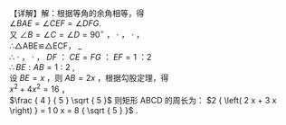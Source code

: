 【详解】解：根据等角的余角相等，得  
$\angle B A E = \angle C E F = \angle D F G .$   
又 $\angle B = \angle C = \angle D = 9 0 ^ { \circ }$ ， $\cdot$ ， $\cdot$ ，  
∴△ABE≌△ECF， $\_$   
∴ $\cdot$ ， $\cdot$ ， $D F$ ： $C E { = } F G$ ： $E F { = } 1$ ：2  
$\therefore B E : A B = 1 : 2$ ,  
设 $B E { = } x$ ，则 $A B { = } 2 x$ ，根据勾股定理，得  
$x ^ { 2 } + 4 x ^ { 2 } { = } 1 6$ ，  
$\frac { 4 } { 5 } \sqrt { 5 }$
则矩形 ABCD 的周长为： $2 { \left( 2 x + 3 x \right) } = 1 0 x = 8 { \sqrt { 5 } }$ .
